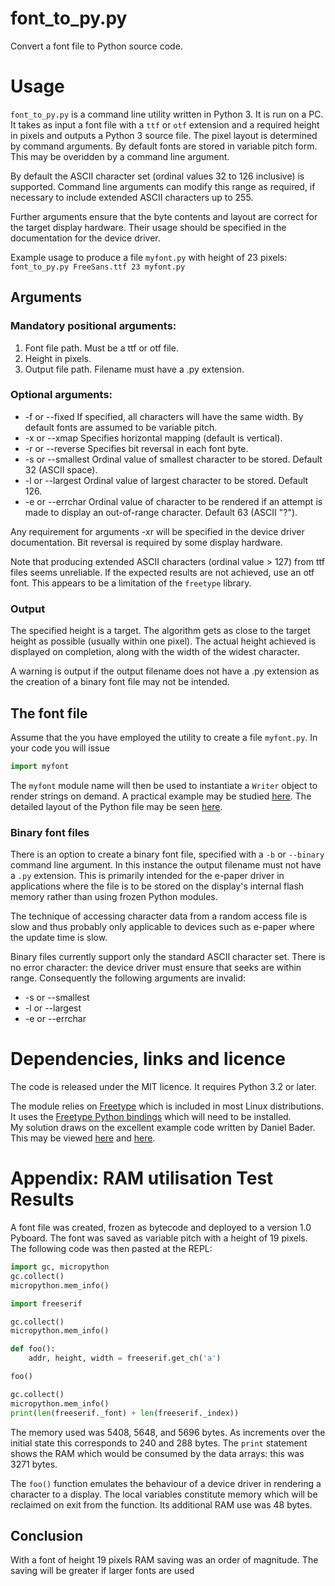 # font_to_py.py

Convert a font file to Python source code.

# Usage

``font_to_py.py`` is a command line utility written in Python 3. It is run on a
PC. It takes as input a font file with a ``ttf`` or ``otf`` extension and a
required height in pixels and outputs a Python 3 source file. The pixel layout
is determined by command arguments. By default fonts are stored in variable
pitch form. This may be overidden by a command line argument.

By default the ASCII character set (ordinal values 32 to 126 inclusive) is
supported. Command line arguments can modify this range as required, if
necessary to include extended ASCII characters up to 255.

Further arguments ensure that the byte contents and layout are correct for the
target display hardware. Their usage should be specified in the documentation
for the device driver.

Example usage to produce a file ``myfont.py`` with height of 23 pixels:  
``font_to_py.py FreeSans.ttf 23 myfont.py``

## Arguments

### Mandatory positional arguments:

 1. Font file path. Must be a ttf or otf file.
 2. Height in pixels.
 3. Output file path. Filename must have a .py extension.

### Optional arguments:

 * -f or --fixed If specified, all characters will have the same width. By
 default fonts are assumed to be variable pitch.
 * -x or --xmap Specifies horizontal mapping (default is vertical).
 * -r or --reverse Specifies bit reversal in each font byte.
 * -s or --smallest Ordinal value of smallest character to be stored. Default
 32 (ASCII space).
 * -l or --largest Ordinal value of largest character to be stored. Default 126.
 * -e or --errchar Ordinal value of character to be rendered if an attempt is
 made to display an out-of-range character. Default 63 (ASCII "?").

Any requirement for arguments -xr will be specified in the device driver
documentation. Bit reversal is required by some display hardware.

Note that producing extended ASCII characters (ordinal value > 127) from ttf
files seems unreliable. If the expected results are not achieved, use an otf
font. This appears to be a limitation of the `freetype` library.

### Output

The specified height is a target. The algorithm gets as close to the target
height as possible (usually within one pixel). The actual height achieved is
displayed on completion, along with the width of the widest character.

A warning is output if the output filename does not have a .py extension as the
creation of a binary font file may not be intended.

## The font file

Assume that the you have employed the utility to create a file ``myfont.py``. In
your code you will issue

```python
import myfont
```

The ``myfont`` module name will then be used to instantiate a ``Writer`` object
to render strings on demand. A practical example may be studied
[here](https://github.com/peterhinch/micropython-samples/blob/master/SSD1306/ssd1306_test.py).
The detailed layout of the Python file may be seen [here](./DRIVERS.md).

### Binary font files

There is an option to create a binary font file, specified with a ``-b`` or
``--binary`` command line argument. In this instance the output filename must
not have a ``.py`` extension. This is primarily intended for the e-paper driver
in applications where the file is to be stored on the display's internal flash
memory rather than using frozen Python modules.

The technique of accessing character data from a random access file is slow
and thus probably only applicable to devices such as e-paper where the update
time is slow.

Binary files currently support only the standard ASCII character set. There is
no error character: the device driver must ensure that seeks are within range.
Consequently the following arguments are invalid:

 * -s or --smallest
 * -l or --largest
 * -e or --errchar

# Dependencies, links and licence

The code is released under the MIT licence. It requires Python 3.2 or later.

The module relies on [Freetype](https://www.freetype.org/) which is included in most Linux distributions.  
It uses the [Freetype Python bindings](http://freetype-py.readthedocs.io/en/latest/index.html)
which will need to be installed.  
My solution draws on the excellent example code written by Daniel Bader. This
may be viewed [here](https://dbader.org/blog/monochrome-font-rendering-with-freetype-and-python) and [here](https://gist.github.com/dbader/5488053).

# Appendix: RAM utilisation Test Results

A font file was created, frozen as bytecode and deployed to a version 1.0
Pyboard. The font was saved as variable pitch with a height of 19 pixels. The
following code was then pasted at the REPL:

```python
import gc, micropython
gc.collect()
micropython.mem_info()

import freeserif

gc.collect()
micropython.mem_info()

def foo():
    addr, height, width = freeserif.get_ch('a')

foo()

gc.collect()
micropython.mem_info()
print(len(freeserif._font) + len(freeserif._index))
```

The memory used was 5408, 5648, and 5696 bytes. As increments over the initial
state this corresponds to 240 and 288 bytes. The ``print`` statement shows the
RAM which would be consumed by the data arrays: this was 3271 bytes.

The ``foo()`` function emulates the behaviour of a device driver in rendering a
character to a display. The local variables constitute memory which will be
reclaimed on exit from the function. Its additional RAM use was 48 bytes.

## Conclusion

With a font of height 19 pixels RAM saving was an order of magnitude. The
saving will be greater if larger fonts are used
